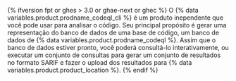 {% ifversion fpt or ghes > 3.0 or ghae-next or ghec %}
O {% data variables.product.prodname_codeql_cli %} é um produto inependente que você pode usar para analisar o código. Seu principal propósito é gerar uma representação do banco de dados de uma base de código, um banco de dados de {% data variables.product.prodname_codeql %}. Assim que o banco de dados estiver pronto, você poderá consultá-lo interativamente, ou executar um conjunto de consultas para gerar um conjunto de resultados no formato SARIF e fazer o upload dos resultados para {% data variables.product.product_location %}.
{% endif %}
